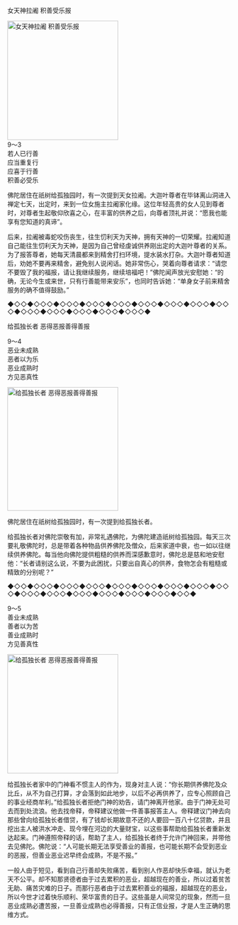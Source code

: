 女天神拉阇 积善受乐报

<div class="e2">
<img src="images/fjj-41-1.jpg" width="250" height="269" alt="女天神拉阇 积善受乐报"/>
<div>
9～3<br>
 若人已行善<br>
 应当重复行<br>
 应喜于行善<br>
 积善必受乐
</div>
</div>



佛陀居住在祇树给孤独园时，有一次提到天女拉阇。大迦叶尊者在毕钵离山洞进入禅定七天，出定时，来到一位女施主拉阇家化缘。这位年轻高贵的女人见到尊者时，对尊者生起敬仰欣喜之心，在丰富的供养之后，向尊者顶礼并说：“愿我也能享有您知道的真谛”。

后来，拉阇被毒蛇咬伤丧生，往生忉利天为天神，拥有天神的一切荣耀。拉阇知道自己能往生忉利天为天神，是因为自己曾经虔诚供养刚出定的大迦叶尊者的关系。为了报答尊者，她每天清晨都来到精舍打扫环境，提水装水打杂。大迦叶尊者知道后，劝她不要再来精舍，避免别人说闲话。她非常伤心，哭着向尊者请求：“请您不要毁了我的福报，请让我继续服务，继续培福吧！”佛陀闻声放光安慰她：“的确，无论今生或来世，只有行善能带来安乐”，也同时告诉她：“单身女子前来精舍服务的确不值得鼓励。”

◆◇◇◆◇◇◇◆◇◇◇◆◇◇◇◆◇◇◇◆◇◇◇◆◇◇◇◆◇◇◇◆◇◇◇◆◇◇◇◆◇◇◇◆◇◇◇◆◇◇◇◆◇◇◇◆



给孤独长者 恶得恶报善得善报

<div class="e2">
<div>
 <p class="p13-5">9～4<br>
 恶业未成熟<br>
 恶者以为乐<br>
 恶业成熟时<br>
 方见恶真性</p> 
</div>
<img src="images/fjj-41-2.jpg" width="250" height="279" alt="给孤独长者 恶得恶报善得善报"/>
</div>

佛陀居住在祇树给孤独园时，有一次提到给孤独长者。

给孤独长者对佛陀崇敬有加，非常礼遇佛陀，为佛陀建造祇树给孤独园。每天三次要礼敬佛陀时，总是带着各种物品供养佛陀及僧众，后来家道中衰，也一如以往继续供养佛陀。每当他向佛陀提供粗糙的供养而深感歉意时，佛陀总是慈和地安慰他：“长者请别这么说，不要为此困扰，只要出自真心的供养，食物怎会有粗糙或精致的分别呢？”

◆◇◇◆◇◇◇◆◇◇◇◆◇◇◇◆◇◇◇◆◇◇◇◆◇◇◇◆◇◇◇◆◇◇◇◆◇◇◇◆◇◇◇◆◇◇◇◆◇◇◇◆◇◇◇◆◇◇◇◆◇◇◆



<div class="e2">
<div>
 <p class="p13-5">9～5<br>
 善业未成熟<br>
 善者以为苦<br>
 善业成熟时<br>
 方见善真性</p> 
</div>
<img src="images/fjj-41-3.jpg" width="250" height="269" alt="给孤独长者 恶得恶报善得善报"/>
</div>

给孤独长者家中的门神看不惯主人的作为，现身对主人说：“你长期供养佛陀及众比丘，从不为自己打算，才会落到如此地步，以后不必再供养了，应专心照顾自己的事业经商牟利。”给孤独长者拒绝门神的劝告，请门神离开他家。由于门神无处可去而到处流浪。他去找帝释，帝释建议他做一件善事报答主人。帝释建议门神去向那些曾向给孤独长者借贷，有了钱却长期故意不还的人要回一百八十亿贷款，并且挖出主人被洪水冲走、现今埋在河边的大量财宝，以这些事帮助给孤独长者重新发达起来。门神遵照帝释的话，帮助了主人，给孤独长者终于允许门神回来，并带他去见佛陀。佛陀说：“人可能长期无法享受善业的善报，也可能长期不会受到恶业的恶报，但善业恶业迟早终会成熟，不是不报。”

一般人由于短见，看到自己行善却失败痛苦，看到别人作恶却快乐幸福，就认为老天不公平。却不知那贤德者由于过去累积的恶业，超越现在的善业，所以过着贫苦无助、痛苦灾难的日子。而那行恶者由于过去累积善业的福报，超越现在的恶业，所以今世才过着快乐顺利、荣华富贵的日子。这些虽是人间常见的现象，然而一旦恶业成熟必遭苦报，一旦善业成熟也必得善报，只有正信业报，才是人生正确的思维方式。
